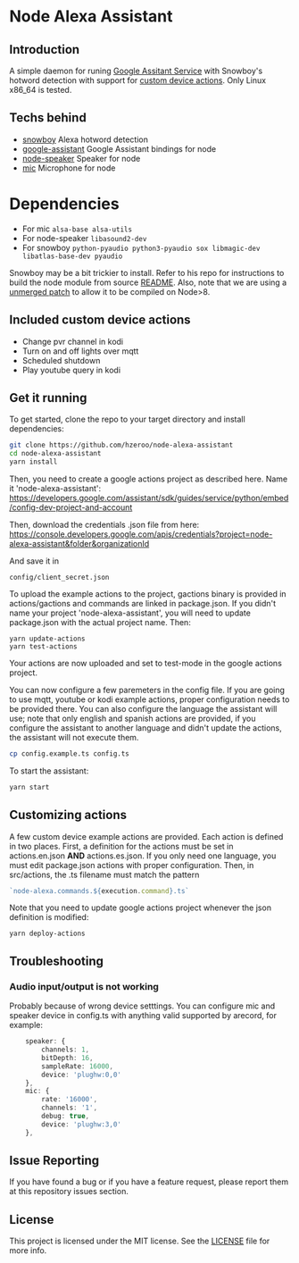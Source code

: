 # Node Alexa Assistant

## Introduction
A simple daemon for runing [Google Assitant Service](https://developers.google.com/assistant/sdk/guides/service/python/) with Snowboy's hotword detection with support for [custom device actions](https://developers.google.com/assistant/sdk/guides/service/python/extend/custom-actions). Only Linux x86_64 is tested.

## Techs behind
+ [snowboy](https://github.com/Kitt-AI/snowboy) Alexa hotword detection
+ [google-assistant](https://github.com/endoplasmic/google-assistant) Google Assistant bindings for node
+ [node-speaker](https://github.com/TooTallNate/node-speaker#readme) Speaker for node
+ [mic](https://github.com/ashishbajaj99/mic2) Microphone for node

# Dependencies
+ For mic ```alsa-base alsa-utils```
+ For node-speaker ```libasound2-dev```
+ For snowboy ```python-pyaudio python3-pyaudio sox libmagic-dev libatlas-base-dev pyaudio```

Snowboy may be a bit trickier to install. Refer to his repo for instructions to build the node module from source [README](https://github.com/kitt-ai/snowboy). Also, note that we are using a [unmerged patch](https://github.com/Kitt-AI/snowboy/pull/537) to allow it to be compiled on Node>8.

## Included custom device actions
+ Change pvr channel in kodi
+ Turn on and off lights over mqtt
+ Scheduled shutdown
+ Play youtube query in kodi

## Get it running

To get started, clone the repo to your target directory and install dependencies:

```bash
git clone https://github.com/hzeroo/node-alexa-assistant
cd node-alexa-assistant
yarn install
```

Then, you need to create a google actions project as described here. Name it 'node-alexa-assistant':
https://developers.google.com/assistant/sdk/guides/service/python/embed/config-dev-project-and-account



Then, download the credentials .json file from here:
https://console.developers.google.com/apis/credentials?project=node-alexa-assistant&folder&organizationId

And save it in 
```
config/client_secret.json
```

To upload the example actions to the project, gactions binary is provided in actions/gactions and commands are linked in package.json. If you didn't name your project 'node-alexa-assistant', you will need to update package.json with the actual project name. Then:
```
yarn update-actions
yarn test-actions
```

Your actions are now uploaded and set to test-mode in the google actions project.

You can now configure a few paremeters in the config file. If you are going to use mqtt, youtube or kodi example actions, proper configuration needs to be provided there. You can also configure the language the assistant will use; note that only english and spanish actions are provided, if you configure the assistant to another language and didn't update the actions, the assistant will not execute them.
```bash
cp config.example.ts config.ts
```

To start the assistant:

```bash
yarn start
```
## Customizing actions
A few custom device example actions are provided. Each action is defined in two places. First, a definition for the actions must be set in actions.en.json **AND** actions.es.json. If you only need one language, you must edit package.json actions with proper configuration. Then, in src/actions, the .ts filename must match the pattern 
```typescript
`node-alexa.commands.${execution.command}.ts`
```

Note that you need to update google actions project whenever the json definition is modified:
```
yarn deploy-actions
```

## Troubleshooting

### Audio input/output is not working
Probably because of wrong device setttings.
You can configure mic and speaker device in config.ts with anything valid supported by arecord, for example:
```typescript
    speaker: {
        channels: 1,
        bitDepth: 16,
        sampleRate: 16000,
        device: 'plughw:0,0'
    },
    mic: {
        rate: '16000',
        channels: '1',
        debug: true,
        device: 'plughw:3,0'
    },
```

## Issue Reporting

If you have found a bug or if you have a feature request, please report them at this repository issues section.

## License

This project is licensed under the MIT license. See the [LICENSE](LICENSE) file for more info.
